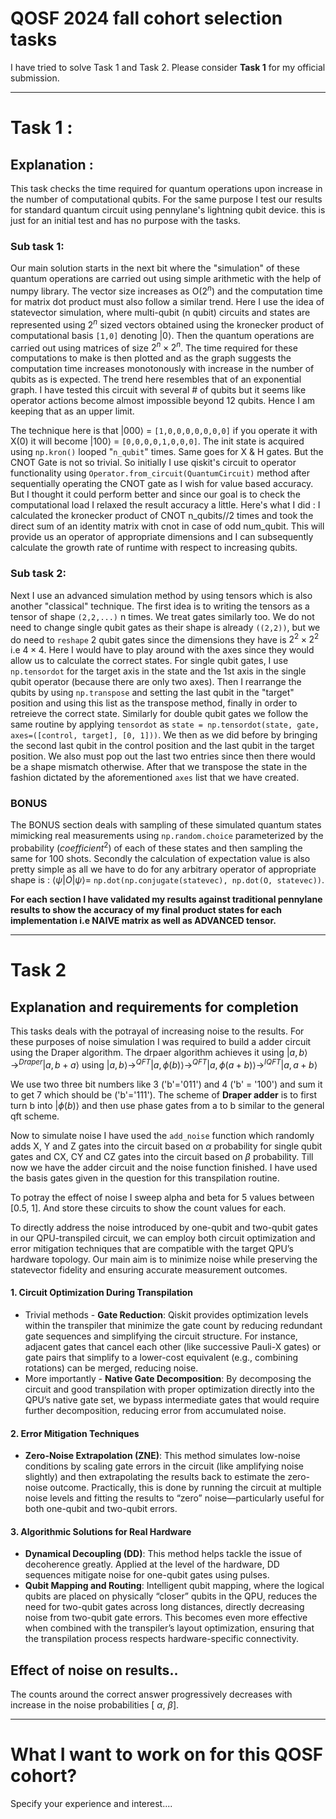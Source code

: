 # QOSF 2024 fall cohort selection tasks

I have tried to solve Task 1 and Task 2. Please consider **Task 1** for my official submission.

---
# Task 1 : 

## Explanation :

This task checks the time required for quantum operations upon increase in the number of computational qubits. For the same purpose I test our results for standard quantum circuit using pennylane's lightning qubit device. this is just for an initial test and has no purpose with the tasks. 

### Sub task 1:
Our main solution starts in the next bit where the "simulation" of these quantum operations are carried out using simple arithmetic with the help of numpy library. The vector size increases as O($2^n$) and the computation time for matrix dot product must also follow a similar trend. Here I use the idea of statevector simulation, where multi-qubit (n qubit) circuits and states are represented using $2^n$ sized vectors obtained using the kronecker product of computational basis `[1,0]` denoting $|0\rangle$. Then the quantum operations are carried out using matrices of size $2^n \times 2^n$. The time required for these computations to make is then plotted and as the graph suggests the computation time increases monotonously with increase in the number of qubits as is expected. The trend here resembles that of an exponential graph. I have tested this circuit with several # of qubits but it seems like operator actions become almost impossible beyond 12 qubits. Hence I am keeping that as an upper limit. 

The technique here is that $|000\rangle$ = `[1,0,0,0,0,0,0,0]` if you operate it with X(0) it will become $|100\rangle$ = `[0,0,0,0,1,0,0,0]`. The init state is acquired using `np.kron()` looped "`n_qubit`" times. Same goes for X & H gates. But the CNOT Gate is not so trivial. So initially I use qiskit's circuit to operator functionality using `Operator.from_circuit(QuantumCircuit)` method after sequentially operating the CNOT gate as I wish for value based accuracy. But I thought it could perform better and since our goal is to check the computational load I relaxed the result accuracy a little. Here's what I did : I calculated the kronecker product of CNOT n_qubits//2 times and took the direct sum of an identity matrix with cnot in case of odd num_qubit. This will provide us an operator of appropriate dimensions and I can subsequently calculate the growth rate of runtime with respect to increasing qubits.

### Sub task 2:
Next I use an advanced simulation method by using tensors which is also another "classical" technique. The first idea is to writing the tensors as a tensor of shape `(2,2,...)` n times. We treat gates similarly too. We do not need to change single qubit gates as their shape is already `((2,2))`, but we do need to `reshape` 2 qubit gates since the dimensions they have is $2^2 \times 2^2$ i.e $4 \times 4$. Here I would have to play around with the axes since they would allow us to calculate the correct states. For single qubit gates, I use `np.tensordot` for the target axis in the state and the 1st axis in the single qubit operator (because there are only two axes). Then I rearrange the qubits by using `np.transpose` and setting the last qubit in the "target" position and using this list as the transpose method, finally in order to retreieve the correct state. Similarly for double qubit gates we follow the same routine by applying `tensordot` as `state = np.tensordot(state, gate, axes=([control, target], [0, 1]))`. We then as we did before by bringing the second last qubit in the control position and the last qubit in the target position. We also must pop out the last two entries since then there would be a shape mismatch otherwise. After that we transpose the state in the fashion dictated by the aforementioned `axes` list that we have created.

### BONUS
The BONUS section deals with sampling of these simulated quantum states mimicking real measurements using `np.random.choice` parameterized by the probability ($coefficient^2$) of each of these states and then sampling the same for 100 shots. Secondly the calculation of expectation value is also pretty simple as all we have to do for any arbitrary operator of appropriate shape is : $\langle \psi | O | \psi \rangle =$ `np.dot(np.conjugate(statevec), np.dot(O, statevec))`.


**For each section I have validated my results against traditional pennylane results to show the accuracy of my final product states for each implementation i.e NAIVE matrix as well as ADVANCED tensor.**

---
# Task 2

## Explanation and requirements for completion

This tasks deals with the potrayal of increasing noise to the results. For these purposes of noise simulation I was required to build a adder circuit using the Draper algorithm. The drpaer algorithm achieves it using $|a,b\rangle \rightarrow^{Draper} |a,b+a\rangle$ using $|a,b\rangle \rightarrow^{QFT} |a,\phi(b)\rangle \rightarrow^{QFT} |a,\phi(a+b)\rangle \rightarrow^{IQFT} |a,a+b\rangle$

We use two three bit numbers like 3 ('b'='011') and 4 ('b' = '100') and sum it to get 7 which should be ('b'='111'). The scheme of **Draper adder** is to first turn b into $|\phi(b)\rangle$ and then use phase gates from a to b similar to the general qft scheme. 

Now to simulate noise I have used the `add_noise` function which randomly adds X, Y and Z gates into the circuit based on $\alpha$ probability for single qubit gates and CX, CY and CZ gates into the circuit based on $\beta$ probability. Till now we have the adder circuit and the noise function finished. I have used the basis gates given in the question for this transpilation routine. 

To potray the effect of noise I sweep alpha and beta for 5 values between [0.5, 1]. And store these circuits to show the count values for each.

To directly address the noise introduced by one-qubit and two-qubit gates in our QPU-transpiled circuit, we can employ both circuit optimization and error mitigation techniques that are compatible with the target QPU’s hardware topology. Our main aim is to minimize noise while preserving the statevector fidelity and ensuring accurate measurement outcomes.

#### 1. **Circuit Optimization During Transpilation**
   - Trivial methods - **Gate Reduction**: Qiskit provides optimization levels within the transpiler that minimize the gate count by reducing redundant gate sequences and simplifying the circuit structure. For instance, adjacent gates that cancel each other (like successive Pauli-X gates) or gate pairs that simplify to a lower-cost equivalent (e.g., combining rotations) can be merged, reducing noise.
   - More importantly - **Native Gate Decomposition**: By decomposing the circuit and good transpilation with proper optimization directly into the QPU’s native gate set, we bypass intermediate gates that would require further decomposition, reducing error from accumulated noise.

#### 2. **Error Mitigation Techniques**
   - **Zero-Noise Extrapolation (ZNE)**: This method simulates low-noise conditions by scaling gate errors in the circuit (like amplifying noise slightly) and then extrapolating the results back to estimate the zero-noise outcome. Practically, this is done by running the circuit at multiple noise levels and fitting the results to “zero” noise—particularly useful for both one-qubit and two-qubit errors.
   
#### 3. **Algorithmic Solutions for Real Hardware**
   - **Dynamical Decoupling (DD)**: This method helps tackle the issue of decoherence greatly. Applied at the level of the hardware, DD sequences mitigate noise for one-qubit gates using pulses.
   - **Qubit Mapping and Routing**: Intelligent qubit mapping, where the logical qubits are placed on physically “closer” qubits in the QPU, reduces the need for two-qubit gates across long distances, directly decreasing noise from two-qubit gate errors. This becomes even more effective when combined with the transpiler’s layout optimization, ensuring that the transpilation process respects hardware-specific connectivity.

## Effect of noise on results..

The counts around the correct answer progressively decreases with increase in the noise probabilities [ $\alpha$, $\beta$].

---

# What I want to work on for this QOSF cohort?

Specify your experience and interest....
